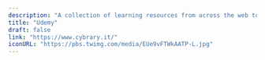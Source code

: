 ```yaml
---
description: "A collection of learning resources from across the web to help you skill up while at home"
title: "Udemy"
draft: false
link: "https://www.cybrary.it/"
iconURL: "https://pbs.twimg.com/media/EUe9vFTWkAATP-L.jpg"
---
```

